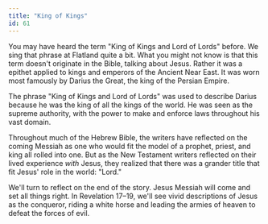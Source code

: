```yaml
---
title: "King of Kings"
id: 61
---
```


You may have heard the term "King of Kings and Lord of Lords" before. We sing that phrase at Flatland quite a bit. What you might not know is that this term doesn't originate in the Bible, talking about Jesus. Rather it was a epithet applied to kings and emperors of the Ancient Near East. It was worn most famously by Darius the Great, the king of the Persian Empire. 

The phrase "King of Kings and Lord of Lords" was used to describe Darius because he was the king of all the kings of the world. He was seen as the supreme authority, with the power to make and enforce laws throughout his vast domain.

Throughout much of the Hebrew Bible, the writers have reflected on the coming Messiah as one who would fit the model of a prophet, priest, and king all rolled into one. But as the New Testament writers reflected on their lived experience _with_ Jesus, they realized that there was a grander title that fit Jesus' role in the world: "Lord."

We'll turn to reflect on the end of the story. Jesus Messiah will come and set all things right. In Revelation 17–19, we'll see vivid descriptions of Jesus as the conqueror, riding a white horse and leading the armies of heaven to defeat the forces of evil.